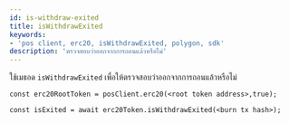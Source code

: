 ```yaml
---
id: is-withdraw-exited
title: isWithdrawExited
keywords:
- 'pos client, erc20, isWithdrawExited, polygon, sdk'
description: 'ตรวจสอบว่าออกจากการถอนแล้วหรือไม่'
---
```


ใช้เมธอด `isWithdrawExited` เพื่อให้ตรวจสอบว่าออกจากการถอนแล้วหรือไม่

```
const erc20RootToken = posClient.erc20(<root token address>,true);

const isExited = await erc20Token.isWithdrawExited(<burn tx hash>);
```
